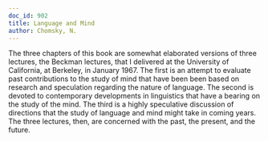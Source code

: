```yaml
---
doc_id: 902
title: Language and Mind
author: Chomsky, N.
---
```


The three chapters of this book are somewhat elaborated versions of
three lectures, the Beckman lectures, that I delivered at the University
of California, at Berkeley, in January 1967.  The first is an attempt to
evaluate past contributions to the study of mind that have been been based
on research and speculation regarding the nature of language.  The second is
devoted to contemporary developments in linguistics that have a bearing on
the study of the mind.  The third is a highly speculative discussion of
directions that the study of language and mind might take in coming years.
The three lectures, then, are concerned with the past, the present, and
the future.